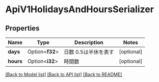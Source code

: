 # ApiV1HolidaysAndHoursSerializer

## Properties

Name | Type | Description | Notes
------------ | ------------- | ------------- | -------------
**days** | Option<**f32**> | 日数 0.5は半休を表す | [optional]
**hours** | Option<**i32**> | 時間数 | [optional]

[[Back to Model list]](../README.md#documentation-for-models) [[Back to API list]](../README.md#documentation-for-api-endpoints) [[Back to README]](../README.md)


